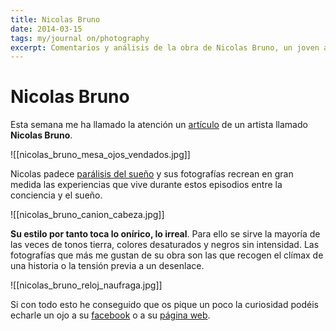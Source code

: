```yaml
---
title: Nicolas Bruno
date: 2014-03-15
tags: my/journal on/photography
excerpt: Comentarios y análisis de la obra de Nicolas Bruno, un joven autor conceptual con un estilo narrativo bastante particular.
---
```


# Nicolas Bruno

Esta semana me ha llamado la atención un [artículo](http://www.latercera.com/noticia/tendencias/2014/02/659-566900-9-fotografo-que-sufre-de-paralisis-del-sueno-retrata-sus-visiones-en-imagenes.shtml) de un artista llamado **Nicolas Bruno**.

![[nicolas_bruno_mesa_ojos_vendados.jpg]]
<Photo name="nicolas_bruno_mesa_ojos_vendados.jpg" alt="Un chico con los ojos vendados sentado a la mesa mientras una silla en llamas es lanzada hacia él" />

Nicolas padece [parálisis del sueño](http://es.wikipedia.org/wiki/Par%C3%A1lisis_del_sue%C3%B1o) y sus fotografías recrean en gran medida las experiencias que vive durante estos episodios entre la conciencia y el sueño.

![[nicolas_bruno_canion_cabeza.jpg]]
<Photo name="nicolas_bruno_canion_cabeza.jpg" alt="Un chico vestido de traje con una manzana en la cabeza está a punto de ser disparado un cañón dirigido por otra persona que se agacha y tapa los oídos esperando la detonación inminente" />

**Su estilo por tanto toca lo onírico, lo irreal**. Para ello se sirve la mayoría de las veces de tonos tierra, colores desaturados y negros sin intensidad. Las fotografías que más me gustan de su obra son las que recogen el clímax de una historia o la tensión previa a un desenlace.

![[nicolas_bruno_reloj_naufraga.jpg]]
<Photo name="nicolas_bruno_reloj_naufraga.jpg" alt="Una chica sujeta un reloj de pared en llamas en lo que parece un naufragio en el mar" />

Si con todo esto he conseguido que os pique un poco la curiosidad podéis echarle un ojo a su [facebook](https://www.facebook.com/nicolasbrunophotography) o a su [página web](http://www.nicolasbrunophotography.com/).
